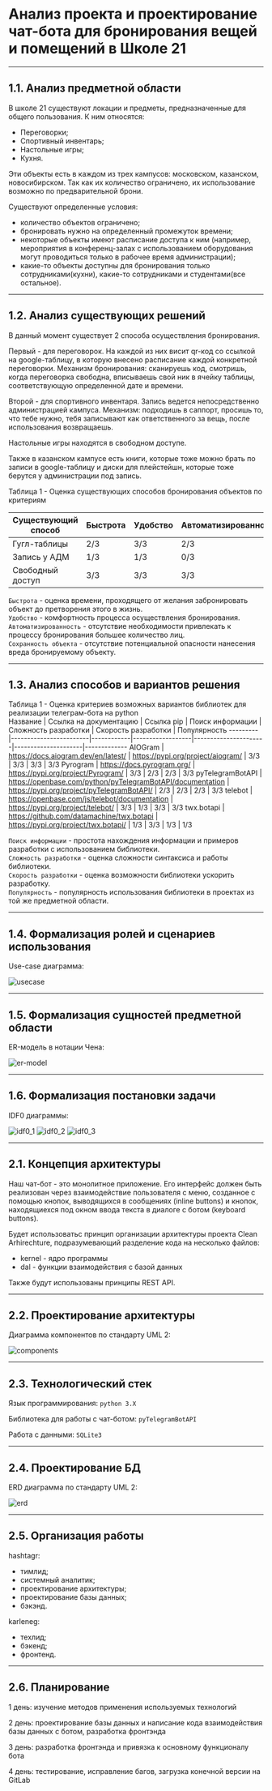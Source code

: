 # Анализ проекта и проектирование чат-бота для бронирования вещей и помещений в Школе 21

***

## 1.1. Анализ предметной области

В школе 21 существуют локации и предметы, предназначенные для общего пользования. К ним относятся:
* Переговорки;
* Спортивный инвентарь;
* Настольные игры;
* Кухня.

Эти объекты есть в каждом из трех кампусов: московском, казанском, новосибирском.
Так как их количество ограничено, их использование возможно по предварительной брони.

Существуют определенные условия:
- количество объектов ограничено;
- бронировать нужно на определенный промежуток времени;
- некоторые объекты имеют расписание доступа к ним (например, мероприятия в конференц-залах с использованием оборудования могут проводиться только в рабочее время администрации);
- какие-то объекты доступны для бронирования только сотрудниками(кухни), какие-то сотрудниками и студентами(все остальное).

***

## 1.2. Анализ существующих решений<br>

В данный момент существует 2 способа осуществления бронирования.

Первый - для переговорок. На каждой из них висит qr-код со ссылкой на google-таблицу, в которую внесено расписание каждой конкретной переговорки. Механизм бронирования: сканируешь код, смотришь, когда переговорка свободна, вписываешь свой ник в ячейку таблицы, соответствующую определенной дате и времени.

Второй - для спортивного инвентаря. Запись ведется непосредственно администрацией кампуса. Механизм: подходишь в саппорт, просишь то, что тебе нужно, тебя записывают как ответственного за вещь, после использования возвращаешь.

Настольные игры находятся в свободном доступе.

Также в казанском кампусе есть книги, которые тоже можно брать по записи в google-таблицу и диски для плейстейшн, которые тоже берутся у администрации под запись.

Таблица 1 - Оценка существующих способов бронирования объектов по критериям

Существующий способ|Быстрота|Удобство|Автоматизированность|Сохранность объекта|Простота разработки|Скорость разработки
-------------------|--------|--------|--------------------|-------------------|-------------------|-------------------
Гугл-таблицы|2/3|3/3|2/3|3/3|3/3|1/3
Запись у АДМ|1/3|1/3|0/3|3/3|-|-
Свободный доступ|3/3|3/3|3/3|0/3|-|-

`Быстрота` - оценка времени, проходящего от желания забронировать объект до претворения этого в жизнь.<br>
`Удобство` - комфортность процесса осуществления бронирования.<br>
`Автоматизированность` - отсутствие необходимости привлекать к процессу бронирования большее количество лиц.<br>
`Сохранность объекта` - отсутствие потенциальной опасности нанесения вреда бронируемому объекту.<br>

***

## 1.3. Анализ способов и вариантов решения<br>

Таблица 1 - Оценка критериев возможных вариантов библиотек для реализации телеграм-бота на python <br>
Название | Ссылка на документацию | Ссылка pip | Поиск информации | Сложность разработки | Скорость разработки | Популярность
---------|------------------------|------------|------------------|----------------------|---------------------|-------------
AIOGram | https://docs.aiogram.dev/en/latest/ | https://pypi.org/project/aiogram/ | 3/3 | 3/3 | 3/3 | 3/3
Pyrogram | https://docs.pyrogram.org/ | https://pypi.org/project/Pyrogram/ | 3/3 | 2/3 | 2/3 | 3/3
pyTelegramBotAPI | https://openbase.com/python/pyTelegramBotAPI/documentation | https://pypi.org/project/pyTelegramBotAPI/ | 2/3 | 2/3 | 2/3 | 3/3
telebot | https://openbase.com/js/telebot/documentation | https://pypi.org/project/telebot/ | 3/3 | 1/3 | 3/3 | 3/3
twx.botapi | https://github.com/datamachine/twx.botapi | https://pypi.org/project/twx.botapi/ | 1/3 | 3/3 | 1/3 | 1/3

`Поиск информации` - простота нахождения информации и примеров разработки с использованием библиотеки.<br>
`Сложность разработки` - оценка сложности синтаксиса и работы библиотеки.<br>
`Скорость разработки` - оценка возможности библиотеки ускорить разработку.<br>
`Популярность` - популярность использования библиотеки в проектах из той же предметной области.

***

## 1.4. Формализация ролей и сценариев использования

Use-case диаграмма:

![usecase](images/usecase.jpg)

***

## 1.5. Формализация сущностей предметной области

ER-модель в нотации Чена:

![er-model](images/er-model.jpg)

***

## 1.6. Формализация постановки задачи

IDF0 диаграммы:

![idf0_1](images/idf0_1.jpg)
![idf0_2](images/idf0_2.jpg)
![idf0_3](images/idf0_3.jpg) 

***

## 2.1. Концепция архитектуры

Наш чат-бот - это монолитное приложение. Его интерфейс должен быть реализован через взаимодействие пользователя с меню, созданное с помощью кнопок, выводящихся в сообщениях (inline buttons) и кнопок, находящиехся под окном ввода текста в диалоге с ботом (keyboard buttons).

Будет использоватьс принцип организации архитектуры проекта Clean Arhirechture, подразумевающий разделение кода на несколько файлов:
- kernel - ядро программы
- dal - функции взаимодействия с базой данных

Также будут использованы принципы REST API.

***

## 2.2. Проектирование архитектуры

Диаграмма компонентов по стандарту UML 2:

![components](images/components.jpeg)

***

## 2.3. Технологический стек

Язык программирования: `python 3.X`

Библиотека для работы с чат-ботом: `pyTelegramBotAPI`

Работа с данными: `SQLite3`

***

## 2.4. Проектирование БД

ERD диаграмма по стандарту UML 2:

![erd](images/db.jpg)

***

## 2.5. Организация работы

hashtagr:
* тимлид;
* системный аналитик;
* проектирование архитектуры;
* проектирование базы данных;
* бэкэнд.

karleneg:
* техлид;
* бэкенд;
* фронтенд.


***

## 2.6. Планирование

1 день: изучение методов применения используемых технологий

2 день: проектирование базы данных и написание кода взаимодействия базы данных с ботом, разработка фронтэнда

3 день: разработка фронтэнда и привязка к основному функционалу бота

4 день: тестирование, исправление багов, загрузка конечной версии на GitLab
